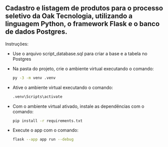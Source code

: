 ## Cadastro e listagem de produtos para o processo seletivo da Oak Tecnologia, utilizando a linguagem Python, o framework Flask e o banco de dados Postgres.

Instruções:

- Use o arquivo script_database.sql para criar a base e a tabela no Postgres

- Na pasta do projeto, crie o ambiente virtual executando o comando:
  ```sh
  py -3 -m venv .venv
  ```
  
- Ative o ambiente virtual executando o comando:
  ```sh
  .venv\Scripts\activate
  ```
  
- Com o ambiente virtual ativado, instale as dependências com o comando:
  ```sh
  pip install -r requirements.txt
  ```
  
- Execute o app com o comando:
  ```sh
  flask --app app run --debug
  ```
